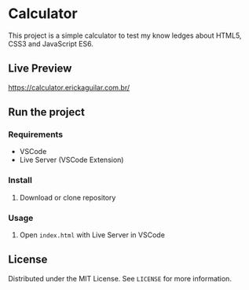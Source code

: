 # Calculator

This project is a simple calculator to test my know ledges about HTML5, CSS3 and JavaScript ES6.

## Live Preview
https://calculator.erickaguilar.com.br/

## Run the project

### Requirements
* VSCode
* Live Server (VSCode Extension)

### Install
1. Download or clone repository

### Usage
1. Open `index.html` with Live Server in VSCode

## License

Distributed under the MIT License. See `LICENSE` for more information.
